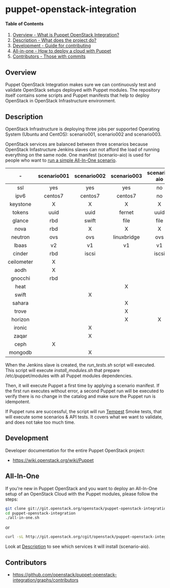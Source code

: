 puppet-openstack-integration
============================

#### Table of Contents

1. [Overview - What is Puppet OpenStack Integration?](#overview)
2. [Description - What does the project do?](#description)
3. [Development - Guide for contributing](#development)
4. [All-in-one - How to deploy a cloud with Puppet](#All-In-One)
5. [Contributors - Those with commits](#contributors)


Overview
--------

Puppet OpenStack Integration makes sure we can continuously test and validate
OpenStack setups deployed with Puppet modules. The repository itself contains
some scripts and Puppet manifests that help to deploy OpenStack in OpenStack
Infrastructure environment.


Description
-----------

OpenStack Infrastructure is deploying three jobs per supported Operating System
(Ubuntu and CentOS): scenario001, scenario002 and scenario003.

OpenStack services are balanced between three scenarios because OpenStack
Infastructure Jenkins slaves can not afford the load of running everything on
the same node.
One manifest (scenario-aio) is used for people who want to [run a simple All-In-One
scenario](#All-In-One).

|     -      | scenario001 | scenario002 | scenario003 | scenario-aio |
|:----------:|:-----------:|:-----------:|:-----------:|:-------------:
| ssl        |     yes     |      yes    |      yes    |      no      |
| ipv6       |   centos7   |    centos7  |    centos7  |      no      |
| keystone   |      X      |       X     |       X     |       X      |
| tokens     |    uuid     |     uuid    |    fernet   |     uuid     |
| glance     |     rbd     |     swift   |     file    |     file     |
| nova       |     rbd     |       X     |       X     |       X      |
| neutron    |     ovs     |      ovs    | linuxbridge |      ovs     |
| lbaas      |     v2      |      v1     |     v1      |      v1      |
| cinder     |     rbd     |     iscsi   |             |    iscsi     |
| ceilometer |      X      |             |             |              |
| aodh       |      X      |             |             |              |
| gnocchi    |     rbd     |             |             |              |
| heat       |             |             |       X     |              |
| swift      |             |       X     |             |              |
| sahara     |             |             |       X     |              |
| trove      |             |             |       X     |              |
| horizon    |             |             |       X     |       X      |
| ironic     |             |       X     |             |              |
| zaqar      |             |       X     |             |              |
| ceph       |      X      |             |             |              |
| mongodb    |             |       X     |             |              |

When the Jenkins slave is created, the *run_tests.sh* script will executed.
This script will execute *install_modules.sh* that prepare /etc/puppet/modules
with all Puppet modules dependencies.

Then, it will execute Puppet a first time by applying a scenario manifest.
If the first run executes without error, a second Puppet run will be executed to
verify there is no change in the catalog and make sure the Puppet run is
idempotent.

If Puppet runs are successful, the script will run
[Tempest](http://docs.openstack.org/developer/tempest/overview.html) Smoke
tests, that will execute some scenarios & API tests. It covers what we want to
validate, and does not take too much time.


Development
-----------

Developer documentation for the entire Puppet OpenStack project:

* https://wiki.openstack.org/wiki/Puppet


All-In-One
----------

If you're new in Puppet OpenStack and you want to deploy an All-In-One setup of
an OpenStack Cloud with the Puppet modules, please follow the steps:

```bash
git clone git://git.openstack.org/openstack/puppet-openstack-integration
cd puppet-openstack-integration
./all-in-one.sh
```
or

```bash
curl -sL http://git.openstack.org/cgit/openstack/puppet-openstack-integration/plain/all-in-one.sh | bash
```

Look at [Description](#description) to see which services it will install
(scenario-aio).


Contributors
------------

* https://github.com/openstack/puppet-openstack-integration/graphs/contributors
